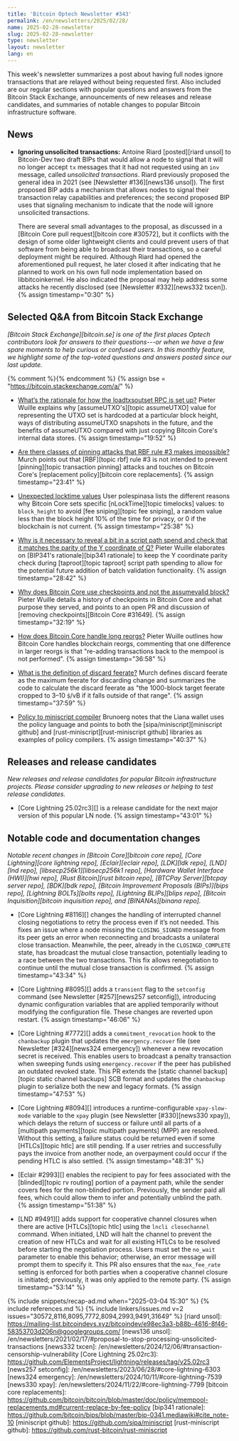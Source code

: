 ```yaml
---
title: 'Bitcoin Optech Newsletter #343'
permalink: /en/newsletters/2025/02/28/
name: 2025-02-28-newsletter
slug: 2025-02-28-newsletter
type: newsletter
layout: newsletter
lang: en
---
```

This week's newsletter summarizes a post about having full nodes ignore
transactions that are relayed without being requested first.  Also
included are our regular sections with popular questions and answers
from the Bitcoin Stack Exchange, announcements of new releases and
release candidates, and summaries of notable changes to popular Bitcoin
infrastructure software.

## News

- **Ignoring unsolicited transactions:** Antoine Riard [posted][riard
  unsol] to Bitcoin-Dev two draft BIPs that would allow a node to signal
  that it will no longer accept `tx` messages that it had not requested
  using an `inv` message, called _unsolicited transactions_.  Riard
  previously proposed the general idea in 2021 (see [Newsletter
  #136][news136 unsol]).   The first proposed BIP adds a mechanism that
  allows nodes to signal their transaction relay capabilities and
  preferences; the second proposed BIP uses that signaling mechanism to
  indicate that the node will ignore unsolicited transactions.

  There are several small advantages to the proposal, as discussed in a
  [Bitcoin Core pull request][bitcoin core #30572], but it conflicts
  with the design of some older lightweight clients and could prevent
  users of that software from being able to broadcast their
  transactions, so a careful deployment might be required.  Although
  Riard had opened the aforementioned pull request, he later closed it
  after indicating that he planned to work on his own full node
  implementation based on libbitcoinkernel.  He also indicated the
  proposal may help address some attacks he recently disclosed (see
  [Newsletter #332][news332 txcen]). {% assign timestamp="0:30" %}

## Selected Q&A from Bitcoin Stack Exchange

*[Bitcoin Stack Exchange][bitcoin.se] is one of the first places Optech
contributors look for answers to their questions---or when we have a
few spare moments to help curious or confused users.  In
this monthly feature, we highlight some of the top-voted questions and
answers posted since our last update.*

{% comment %}<!-- https://bitcoin.stackexchange.com/search?tab=votes&q=created%3a1m..%20is%3aanswer -->{% endcomment %}
{% assign bse = "https://bitcoin.stackexchange.com/a/" %}

- [What’s the rationale for how the loadtxsoutset RPC is set up?]({{bse}}125627)
  Pieter Wuille explains why [assumeUTXO's][topic assumeUTXO] value for
  representing the UTXO set is hardcoded at a particular block height, ways of
  distributing assumeUTXO snapshots in the future, and the benefits of assumeUTXO
  compared with just copying Bitcoin Core's internal data stores. {% assign timestamp="19:52" %}

- [Are there classes of pinning attacks that RBF rule #3 makes impossible?]({{bse}}125461)
  Murch points out that [RBF][topic rbf] rule #3 is not intended to prevent
  [pinning][topic transaction pinning] attacks and touches on Bitcoin Core's
  [replacement policy][bitcoin core replacements]. {% assign timestamp="23:41" %}

- [Unexpected locktime values]({{bse}}125562)
  User polespinasa lists the different reasons why Bitcoin Core sets specific
  [nLockTime][topic timelocks] values: to `block_height` to avoid [fee
  sniping][topic fee sniping], a random value less than the block height 10% of
  the time for privacy, or 0 if the blockchain is not current. {% assign timestamp="25:38" %}

- [Why is it necessary to reveal a bit in a script path spend and check that it matches the parity of the Y coordinate of Q?]({{bse}}125502)
  Pieter Wuille elaborates on [BIP341's rationale][bip341 rationale] to keep the
  Y coordinate parity check during [taproot][topic taproot] script path spending
  to allow for the potential future addition of batch validation functionality. {% assign timestamp="28:42" %}

- [Why does Bitcoin Core use checkpoints and not the assumevalid block?]({{bse}}125626)
  Pieter Wuille details a history of checkpoints in Bitcoin Core and what
  purpose they served, and points to an open PR and discussion of [removing
  checkpoints][Bitcoin Core #31649]. {% assign timestamp="32:19" %}

- [How does Bitcoin Core handle long reorgs?]({{bse}}105525)
  Pieter Wuille outlines how Bitcoin Core handles blockchain reorgs, commenting
  that one difference in larger reorgs is that "re-adding transactions back to
  the mempool is not performed". {% assign timestamp="36:58" %}

- [What is the definition of discard feerate?]({{bse}}125623)
  Murch defines discard feerate as the maximum feerate for discarding change and
  summarizes the code to calculate the discard feerate as "the 1000-block target
  feerate cropped to 3–10 ṩ/vB if it falls outside of that range". {% assign timestamp="37:59" %}

- [Policy to miniscript compiler]({{bse}}125406)
  Brunoerg notes that the Liana wallet uses the policy language and points to
  both the [sipa/miniscript][miniscript github] and
  [rust-miniscript][rust-miniscript github] libraries as examples of policy compilers. {% assign timestamp="40:37" %}

## Releases and release candidates

_New releases and release candidates for popular Bitcoin infrastructure
projects.  Please consider upgrading to new releases or helping to test
release candidates._

- [Core Lightning 25.02rc3][] is a release candidate for the next major
  version of this popular LN node. {% assign timestamp="43:01" %}

## Notable code and documentation changes

_Notable recent changes in [Bitcoin Core][bitcoin core repo], [Core
Lightning][core lightning repo], [Eclair][eclair repo], [LDK][ldk repo],
[LND][lnd repo], [libsecp256k1][libsecp256k1 repo], [Hardware Wallet
Interface (HWI)][hwi repo], [Rust Bitcoin][rust bitcoin repo], [BTCPay
Server][btcpay server repo], [BDK][bdk repo], [Bitcoin Improvement
Proposals (BIPs)][bips repo], [Lightning BOLTs][bolts repo],
[Lightning BLIPs][blips repo], [Bitcoin Inquisition][bitcoin inquisition
repo], and [BINANAs][binana repo]._

- [Core Lightning #8116][] changes the handling of interrupted channel closing
  negotiations to retry the process even if it’s not needed. This fixes an issue
  where a node missing the `CLOSING_SIGNED` message from its peer gets an error
  when reconnecting and broadcasts a unilateral close transaction. Meanwhile,
  the peer, already in the `CLOSINGD_COMPLETE` state, has broadcast the mutual
  close transaction, potentially leading to a race between the two transactions.
  This fix allows renegotiation to continue until the mutual close transaction
  is confirmed. {% assign timestamp="43:34" %}

- [Core Lightning #8095][] adds a `transient` flag to the `setconfig` command
  (see Newsletter [#257][news257 setconfig]), introducing dynamic configuration
  variables that are applied temporarily without modifying the configuration
  file. These changes are reverted upon restart. {% assign timestamp="46:06" %}

- [Core Lightning #7772][] adds a `commitment_revocation` hook to the
  `chanbackup` plugin that updates the `emergency.recover` file (see Newsletter
  [#324][news324 emergency]) whenever a new revocation secret is received. This
  enables users to broadcast a penalty transaction when sweeping funds using
  `emergency.recover` if the peer has published an outdated revoked state. This
  PR extends the [static channel backup][topic static channel backups] SCB
  format and updates the `chanbackup` plugin to serialize both the new and
  legacy formats. {% assign timestamp="47:53" %}

- [Core Lightning #8094][] introduces a runtime-configurable `xpay-slow-mode`
  variable to the `xpay` plugin (see Newsletter [#330][news330 xpay]), which
  delays the return of success or failure until all parts of a [multipath
  payments][topic multipath payments] (MPP) are resolved. Without this setting,
  a failure status could be returned even if some [HTLCs][topic htlc] are still
  pending. If a user retries and successfully pays the invoice from another
  node, an overpayment could occur if the pending HTLC is also settled. {% assign timestamp="48:31" %}

- [Eclair #2993][] enables the recipient to pay for fees associated with the
  [blinded][topic rv routing] portion of a payment path, while the sender covers
  fees for the non-blinded portion.  Previously, the sender paid all fees, which
  could allow them to infer and potentially unblind the path. {% assign timestamp="51:38" %}

- [LND #9491][] adds support for cooperative channel closures when there are
  active [HTLCs][topic htlc] using the `lncli closechannel` command. When
  initiated, LND will halt the channel to prevent the creation of new HTLCs and
  wait for all existing HTLCs to be resolved before starting the negotiation
  process. Users must set the `no_wait` parameter to enable this behavior;
  otherwise, an error message will prompt them to specify it. This PR also
  ensures that the `max_fee_rate` setting is enforced for both parties when a
  cooperative channel closure is initiated; previously, it was only applied to
  the remote party. {% assign timestamp="53:14" %}

{% include snippets/recap-ad.md when="2025-03-04 15:30" %}
{% include references.md %}
{% include linkers/issues.md v=2 issues="30572,8116,8095,7772,8094,2993,9491,31649" %}
[riard unsol]: https://mailing-list.bitcoindevs.xyz/bitcoindev/e98ec3a3-b88b-4616-8f46-58353703d206n@googlegroups.com/
[news136 unsol]: /en/newsletters/2021/02/17/#proposal-to-stop-processing-unsolicited-transactions
[news332 txcen]: /en/newsletters/2024/12/06/#transaction-censorship-vulnerability
[Core Lightning 25.02rc3]: https://github.com/ElementsProject/lightning/releases/tag/v25.02rc3
[news257 setconfig]: /en/newsletters/2023/06/28/#core-lightning-6303
[news324 emergency]: /en/newsletters/2024/10/11/#core-lightning-7539
[news330 xpay]: /en/newsletters/2024/11/22/#core-lightning-7799
[bitcoin core replacements]: https://github.com/bitcoin/bitcoin/blob/master/doc/policy/mempool-replacements.md#current-replace-by-fee-policy
[bip341 rationale]: https://github.com/bitcoin/bips/blob/master/bip-0341.mediawiki#cite_note-10
[miniscript github]: https://github.com/sipa/miniscript
[rust-miniscript github]: https://github.com/rust-bitcoin/rust-miniscript
